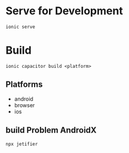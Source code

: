# Serve for Development
```ionic serve ```

# Build
```ionic capacitor build <platform>```

## Platforms
- android
- browser
- ios

## build Problem AndroidX
```npx jetifier```
